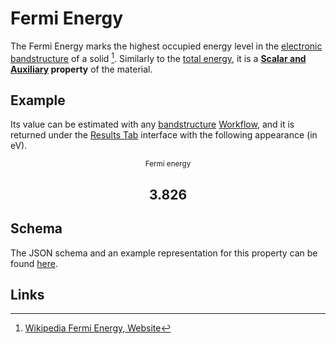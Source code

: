 # Fermi Energy

The Fermi Energy marks the highest occupied energy level in the [electronic bandstructure](../non-scalar/bandstructure.md) of a solid [^1]. Similarly to the [total energy](total-energy.md), it is a **[Scalar and Auxiliary](../../properties/classification/general.md) property** of the material.

## Example

Its value can be estimated with any [bandstructure](../non-scalar/bandstructure.mda) [Workflow](../../workflows/overview.md), and it is returned under the [Results Tab](../../jobs/ui/results-tab.md) interface with the following appearance (in eV).

<div class="clearfix">
    <center>
        <div class="chart"><i class="zmdi zmdi-flash zmdi-hc-3x"></i></div>
        <div class="count">
        	<small>Fermi energy</small>
            <h2>3.826</h2>
        </div>
     </center>
</div>

## Schema 

The JSON schema and an example representation for this property can be found [here](../../properties/data/list.md#fermi-energy).

## Links

[^1]: [Wikipedia Fermi Energy, Website](https://en.wikipedia.org/wiki/Fermi_energy)
